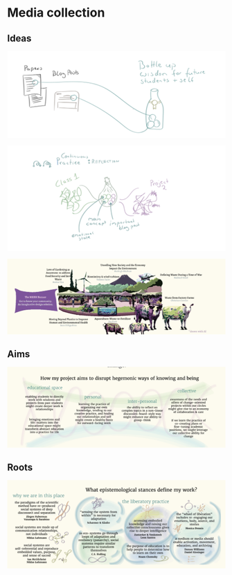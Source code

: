 # Media collection 

## Ideas
![](../media/cleanshot_2024-02-07-at-09-00-03@2x-1.png)

![](../media/cleanshot_2024-02-07-at-09-03-42@2x.png)

![](../media/cleanshot_2024-02-07-at-09-09-07@2x.png)

## Aims
![](../media/cleanshot_2024-02-07-at-09-07-20@2x.png)


## Roots

![](../media/cleanshot_2024-02-07-at-09-06-31@2x-1.png)